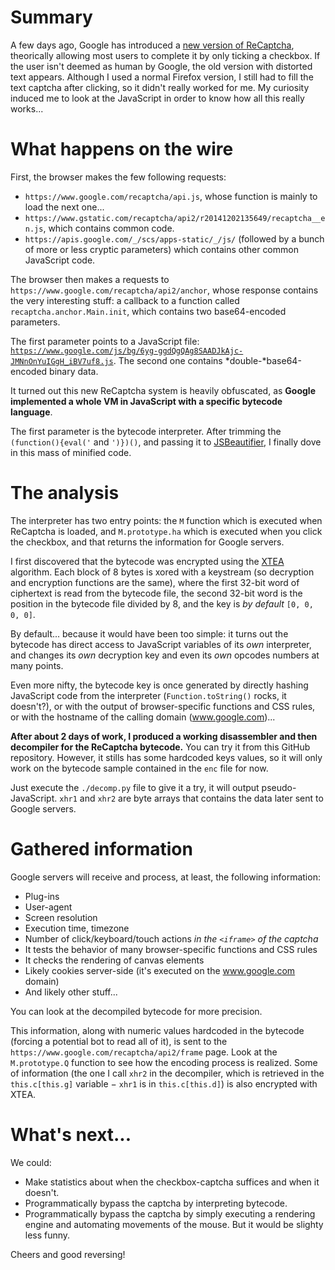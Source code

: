 # Summary

A few days ago, Google has introduced a [new version of ReCaptcha](http://googleonlinesecurity.blogspot.com/2014/12/are-you-robot-introducing-no-captcha.html), theorically allowing most users to complete it by only ticking a checkbox. If the user isn't deemed as human by Google, the old version with distorted text appears. Although I used a normal Firefox version, I still had to fill the text captcha after clicking, so it didn't really worked for me. My curiosity induced me to look at the JavaScript in order to know how all this really works...

# What happens on the wire

First, the browser makes the few following requests:

* `https://www.google.com/recaptcha/api.js`, whose function is mainly to load the next one...
* `https://www.gstatic.com/recaptcha/api2/r20141202135649/recaptcha__en.js`, which contains common code.
* `https://apis.google.com/_/scs/apps-static/_/js/` (followed by a bunch of more or less cryptic parameters) which contains other common JavaScript code.

The browser then makes a requests to `https://www.google.com/recaptcha/api2/anchor`, whose response contains the very interesting stuff: a callback to a function called `recaptcha.anchor.Main.init`, which contains two base64-encoded parameters.

The first parameter points to a JavaScript file: [`https://www.google.com/js/bg/6yg-ggdQgQAg8SAADJkAjc-JMNnOnYuIGgH_iBV7uf8.js`](https://www.google.com/js/bg/6yg-ggdQgQAg8SAADJkAjc-JMNnOnYuIGgH_iBV7uf8.js). The second one contains *double-*base64-encoded binary data.

It turned out this new ReCaptcha system is heavily obfuscated, as **Google implemented a whole VM in JavaScript with a specific bytecode language**.

The first parameter is the bytecode interpreter. After trimming the `(function(){eval('` and `')})()`, and passing it to [JSBeautifier](http://jsbeautifier.org/), I finally dove in this mass of minified code.

# The analysis

The interpreter has two entry points: the `M` function which is executed when ReCaptcha is loaded, and `M.prototype.ha` which is executed when you click the checkbox, and that returns the information for Google servers.

I first discovered that the bytecode was encrypted using the [XTEA](https://en.wikipedia.org/wiki/XTEA) algorithm. Each block of 8 bytes is xored with a keystream (so decryption and encryption functions are the same), where the first 32-bit word of ciphertext is read from the bytecode file, the second 32-bit word is the position in the bytecode file divided by 8, and the key is *by default* `[0, 0, 0, 0]`.

By default... because it would have been too simple: it turns out the bytecode has direct access to JavaScript variables of its *own* interpreter, and changes its *own* decryption key and even its *own* opcodes numbers at many points.

Even more nifty, the bytecode key is once generated by directly hashing JavaScript code from the interpreter (`Function.toString()` rocks, it doesn't?), or with the output of browser-specific functions and CSS rules, or with the hostname of the calling domain (www.google.com)...

**After about 2 days of work, I produced a working disassembler and then decompiler for the ReCaptcha bytecode.** You can try it from this GitHub repository. However, it stills has some hardcoded keys values, so it will only work on the bytecode sample contained in the `enc` file for now.

Just execute the `./decomp.py` file to give it a try, it will output pseudo-JavaScript. `xhr1` and `xhr2` are byte arrays that contains the data later sent to Google servers.

# Gathered information

Google servers will receive and process, at least, the following information:

* Plug-ins
* User-agent
* Screen resolution
* Execution time, timezone
* Number of click/keyboard/touch actions *in the `<iframe>` of the captcha*
* It tests the behavior of many browser-specific functions and CSS rules
* It checks the rendering of canvas elements
* Likely cookies server-side (it's executed on the www.google.com domain)
* And likely other stuff...

You can look at the decompiled bytecode for more precision.

This information, along with numeric values hardcoded in the bytecode (forcing a potential bot to read all of it), is sent to the `https://www.google.com/recaptcha/api2/frame` page. Look at the `M.prototype.Q` function to see how the encoding process is realized. Some of information (the one I call `xhr2` in the decompiler, which is retrieved in the `this.c[this.g]` variable − `xhr1` is in `this.c[this.d]`) is also encrypted with XTEA.

# What's next...

We could:

* Make statistics about when the checkbox-captcha suffices and when it doesn't.
* Programmatically bypass the captcha by interpreting bytecode.
* Programmatically bypass the captcha by simply executing a rendering engine and automating movements of the mouse. But it would be slighty less funny.

Cheers and good reversing!